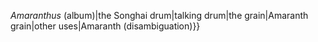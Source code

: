_Amaranthus_ (album)|the Songhai drum|talking drum|the grain|Amaranth grain|other uses|Amaranth (disambiguation)}}
